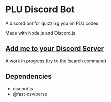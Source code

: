 # PLU Discord Bot

A discord bot for quizzing you on PLU codes

Made with Node.js and Discord.js

[Add me to your Discord Server](https://discord.com/api/oauth2/authorize?client_id=829242939771191306&permissions=0&scope=bot)
---

A work in progress (try to the !search command)

## Dependencies
- discord.js
- @fast-csv/parse
